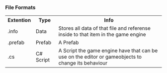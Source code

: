 ### File Formats

<table>
	<tr>
		<th>Extention</th>
		<th>Type</th>
		<th>Info</th>
	</tr>
	<tr>
		<td>.info</td>
		<td>Data</td>
		<td>Stores all data of that file and referense inside to that item in the game engine</td>
	</tr>
	<tr>
		<td>.prefab</td>
		<td>Prefab</td>
		<td>A Prefab</td>
	</tr>
	<tr>
		<td>.cs</td>
		<td>C# Script</td>
		<td>A Script the game engine have that can be use on the editor or gameobjects to change its behaviour</td>
	</tr>
</table> 